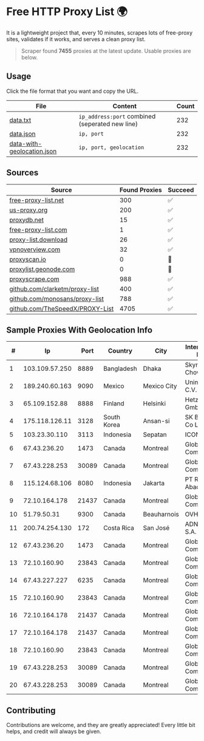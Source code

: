 
# Free HTTP Proxy List 🌍

It is a lightweight project that, every 10 minutes, scrapes lots of free-proxy sites, validates if it works, and serves a clean proxy list.


> Scraper found **7455** proxies at the latest update. Usable proxies are below.

## Usage

Click the file format that you want and copy the URL.


|File|Content|Count|
|----|-------|-----|
|[data.txt](https://raw.githubusercontent.com/themiralay/Proxy-List-World/master/data.txt)|`ip_address:port` combined (seperated new line)|232|
|[data.json](https://raw.githubusercontent.com/themiralay/Proxy-List-World/master/data.json)|`ip, port`|232|
|[data-with-geolocation.json](https://raw.githubusercontent.com/themiralay/Proxy-List-World/master/data-with-geolocation.json)|`ip, port, geolocation`|232|

## Sources

|Source|Found Proxies|Succeed|
|------|-------------|-------|
|[free-proxy-list.net](https://free-proxy-list.net)|300|✅|
|[us-proxy.org](https://www.us-proxy.org)|200|✅|
|[proxydb.net](http://proxydb.net)|15|✅|
|[free-proxy-list.com](https://free-proxy-list.com/?page=&port=&type%5B%5D=http&type%5B%5D=https&up_time=0&search=Search)|1|✅|
|[proxy-list.download](https://www.proxy-list.download/HTTP)|26|✅|
|[vpnoverview.com](https://vpnoverview.com/privacy/anonymous-browsing/free-proxy-servers)|32|✅|
|[proxyscan.io](https://www.proxyscan.io)|0|🚫|
|[proxylist.geonode.com](https://proxylist.geonode.com/api/proxy-list?limit=300&page=1&sort_by=lastChecked&sort_type=desc&protocols=http,https)|0|🚫|
|[proxyscrape.com](https://api.proxyscrape.com/v2/?request=displayproxies&protocol=http&timeout=10000&country=all&ssl=all&anonymity=all)|988|✅|
|[github.com/clarketm/proxy-list](https://raw.githubusercontent.com/clarketm/proxy-list/master/proxy-list-raw.txt)|400|✅|
|[github.com/monosans/proxy-list](https://raw.githubusercontent.com/monosans/proxy-list/main/proxies/http.txt)|788|✅|
|[github.com/TheSpeedX/PROXY-List](https://raw.githubusercontent.com/TheSpeedX/PROXY-List/master/http.txt)|4705|✅|


## Sample Proxies With Geolocation Info

|#|Ip|Port|Country|City|Internet Service Provider|
|-|--|----|-------|----|-------------------------|
|1|103.109.57.250|8889|Bangladesh|Dhaka|Skynet Chowmuhani|
|2|189.240.60.163|9090|Mexico|Mexico City|Uninet S.A. de C.V.|
|3|65.109.152.88|8888|Finland|Helsinki|Hetzner Online GmbH|
|4|175.118.126.11|3128|South Korea|Ansan-si|SK Broadband Co Ltd|
|5|103.23.30.110|3113|Indonesia|Sepatan|ICON+|
|6|67.43.236.20|1473|Canada|Montreal|GloboTech Communications|
|7|67.43.228.253|30089|Canada|Montreal|GloboTech Communications|
|8|115.124.68.106|8080|Indonesia|Jakarta|PT Remala Abadi|
|9|72.10.164.178|21437|Canada|Montreal|GloboTech Communications|
|10|51.79.50.31|9300|Canada|Beauharnois|OVH SAS|
|11|200.74.254.130|172|Costa Rica|San José|ADN Solutions S.A. (Rokru Int.)|
|12|67.43.236.20|1473|Canada|Montreal|GloboTech Communications|
|13|72.10.160.90|23843|Canada|Montreal|GloboTech Communications|
|14|67.43.227.227|6235|Canada|Montreal|GloboTech Communications|
|15|72.10.160.90|23843|Canada|Montreal|GloboTech Communications|
|16|72.10.164.178|21437|Canada|Montreal|GloboTech Communications|
|17|72.10.164.178|21437|Canada|Montreal|GloboTech Communications|
|18|72.10.160.90|23843|Canada|Montreal|GloboTech Communications|
|19|67.43.228.253|30089|Canada|Montreal|GloboTech Communications|
|20|67.43.228.253|30089|Canada|Montreal|GloboTech Communications|



## Contributing

Contributions are welcome, and they are greatly appreciated! Every
little bit helps, and credit will always be given.

